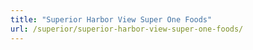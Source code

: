 ```yaml
---
title: "Superior Harbor View Super One Foods"
url: /superior/superior-harbor-view-super-one-foods/
---
```

